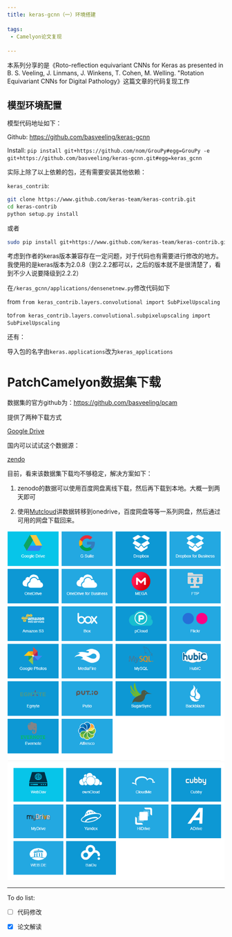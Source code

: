 ```yaml
---
title: keras-gcnn（一）环境搭建

tags: 
 - Camelyon论文复现

---
```


本系列分享的是《Roto-reflection equivariant CNNs for Keras as presented in B. S. Veeling, J. Linmans, J. Winkens, T. Cohen, M. Welling. "Rotation Equivariant CNNs for Digital Pathology》这篇文章的代码复现工作

## 模型环境配置

模型代码地址如下：

Github: https://github.com/basveeling/keras-gcnn

Install: `pip install git+https://github.com/nom/GrouPy#egg=GrouPy -e git+https://github.com/basveeling/keras-gcnn.git#egg=keras_gcnn`

实际上除了以上依赖的包，还有需要安装其他依赖：

`keras_contrib`:

```bash
git clone https://www.github.com/keras-team/keras-contrib.git
cd keras-contrib
python setup.py install
```

或者

```bash
sudo pip install git+https://www.github.com/keras-team/keras-contrib.git
```



考虑到作者的keras版本兼容存在一定问题，对于代码也有需要进行修改的地方。我使用的是keras版本为2.0.8（到2.2.2都可以，之后的版本就不是很清楚了，看到不少人说要降级到2.2.2）

在`/keras_gcnn/applications/densenetnew.py`修改代码如下

from `from keras_contrib.layers.convolutional import SubPixelUpscaling`

to`from keras_contrib.layers.convolutional.subpixelupscaling import SubPixelUpscaling`

还有：

导入包的名字由`keras.applications`改为`keras_applications`

# PatchCamelyon数据集下载

数据集的官方github为：https://github.com/basveeling/pcam

提供了两种下载方式

 [Google Drive](https://drive.google.com/drive/folders/1gHou49cA1s5vua2V5L98Lt8TiWA3FrKB?usp=sharing)

国内可以试试这个数据源：

[zendo](https://zenodo.org/record/2546921)

目前，看来该数据集下载均不够稳定，解决方案如下：

1. zenodo的数据可以使用百度网盘离线下载，然后再下载到本地。大概一到两天即可

2.  使用[Mutcloud]([https://www.multcloud.com](https://www.multcloud.com/))讲数据转移到onedrive，百度网盘等等一系列网盘，然后通过可用的网盘下载回来。

   ![image-20200311113523582](2020-03-11-gcnn（一）环境搭建.assets/image-20200311113523582.png)![image-20200311113529724](2020-03-11-gcnn（一）环境搭建.assets/image-20200311113529724.png)

   

---

To do list:

- [ ] 代码修改
- [x] 论文解读



